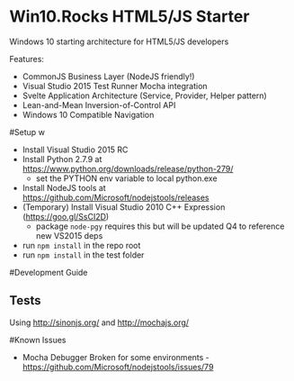# Win10.Rocks HTML5/JS Starter
Windows 10 starting architecture for HTML5/JS developers

Features:

- CommonJS Business Layer (NodeJS friendly!)
- Visual Studio 2015 Test Runner Mocha integration
- Svelte Application Architecture (Service, Provider, Helper pattern)
- Lean-and-Mean Inversion-of-Control API
- Windows 10 Compatible Navigation

#Setup
w
- Install Visual Studio 2015 RC
- Install Python 2.7.9 at https://www.python.org/downloads/release/python-279/
	- set the PYTHON env variable to local python.exe
- Install NodeJS tools at https://github.com/Microsoft/nodejstools/releases 
- (Temporary) Install Visual Studio 2010 C++ Expression (https://goo.gl/SsCI2D)
	- package `node-pgy` requires this but will be updated Q4 to reference new VS2015 deps 
- run `npm install` in the repo root
- run `npm install` in the test folder 

#Development Guide

## Tests
Using http://sinonjs.org/ and http://mochajs.org/


#Known Issues

- Mocha Debugger Broken for some environments - https://github.com/Microsoft/nodejstools/issues/79

